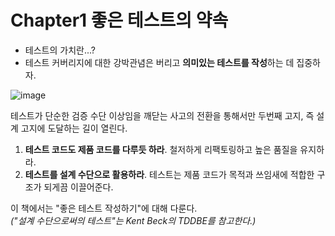 # Chapter1 좋은 테스트의 약속

- 테스트의 가치란...?
- 테스트 커버리지에 대한 강박관념은 버리고 **의미있는 테스트를 작성**하는 데 집중하자.

![image](https://user-images.githubusercontent.com/26949964/71777535-a8d80600-2fe4-11ea-826d-1d71d0377760.png)

테스트가 단순한 검증 수단 이상임을 깨닫는 사고의 전환을 통해서만 두번째 고지, 즉 설계 고지에 도달하는 길이 열린다.
1. **테스트 코드도 제품 코드를 다루듯 하라**. 철저하게 리팩토링하고 높은 품질을 유지하라.
2. **테스트를 설계 수단으로 활용하라**. 테스트는 제품 코드가 목적과 쓰임새에 적합한 구조가 되게끔 이끌어준다.

이 책에서는 "좋은 테스트 작성하기"에 대해 다룬다.  
_("설계 수단으로써의 테스트"는 Kent Beck의 TDDBE를 참고한다.)_